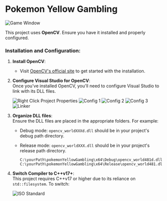 # Pokemon Yellow Gambling

![Game Window](https://github.com/Clayton-Klemm/Pokemon-Yellow-Gambling-With-OpenCV-Template-Matching/assets/36232582/a6b19e65-681a-477b-af18-ebf491f0a85f)

This project uses **OpenCV**. Ensure you have it installed and properly configured.

### Installation and Configuration:

1. **Install OpenCV**:  
   - Visit [OpenCV's official site](https://opencv.org/get-started/) to get started with the installation.

2. **Configure Visual Studio for OpenCV**:  
   Once you've installed OpenCV, you'll need to configure Visual Studio to link with its DLL files.

   ![Right Click Project Properties](https://github.com/Clayton-Klemm/Pokemon-Yellow-Gambling-With-OpenCV-Template-Matching/assets/36232582/9905db2a-a131-4cba-bbcc-87617447c7b1)
   ![Config 1](https://github.com/Clayton-Klemm/Pokemon-Yellow-Gambling-With-OpenCV-Template-Matching/assets/36232582/a595f560-921b-477f-837f-ed0b1d75f631)
   ![Config 2](https://github.com/Clayton-Klemm/Pokemon-Yellow-Gambling-With-OpenCV-Template-Matching/assets/36232582/89f521e7-a9bc-4ff9-8f32-dda6013dd937)
   ![Config 3](https://github.com/Clayton-Klemm/Pokemon-Yellow-Gambling-With-OpenCV-Template-Matching/assets/36232582/aebfb789-0474-43dc-a3e7-aa5b1090e334)
   ![Linker](https://github.com/Clayton-Klemm/Pokemon-Yellow-Gambling-With-OpenCV-Template-Matching/assets/36232582/da0de8cf-c42e-4221-b00d-c8bd711db75c)

3. **Organize DLL files**:  
   Ensure the DLL files are placed in the appropriate folders. For example:

   - Debug mode: `opencv_worldXXXd.dll` should be in your project's debug path directory.
   - Release mode: `opencv_worldXXX.dll` should be in your project's release path directory.

     ```plaintext
     C:\yourPath\pokemonYellowGambling\x64\Debug\opencv_world481d.dll
     C:\yourPath\pokemonYellowGambling\x64\Release\opencv_world481.dll
     ```

4. **Switch Compiler to C++v17+**:  
   This project requires C++v17 or higher due to its reliance on `std::filesystem`. To switch:

   ![ISO Standard](https://github.com/Clayton-Klemm/Pokemon-Yellow-Gambling-With-OpenCV-Template-Matching/assets/36232582/f0710c39-0eaf-413c-a79a-1f25548f231d)
